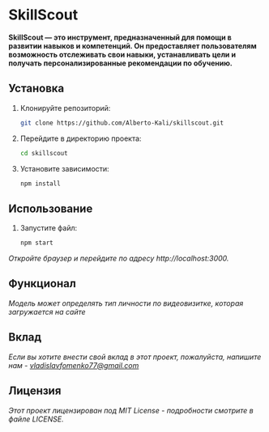 # SkillScout

**SkillScout — это инструмент, предназначенный для помощи в развитии навыков и компетенций. Он предоставляет пользователям возможность отслеживать свои навыки, устанавливать цели и получать персонализированные рекомендации по обучению.**

## Установка

1. Клонируйте репозиторий:

   ```bash
   git clone https://github.com/Alberto-Kali/skillscout.git
   ```

2. Перейдите в директорию проекта:

    ```bash
    cd skillscout
    ```

3. Установите зависимости:
    ```bash
    npm install
    ```

## Использование

1. Запустите файл:
    ```bash
    npm start
    ```

*Откройте браузер и перейдите по адресу http://localhost:3000.*

## Функционал

*Модель может определять тип личности по видеовизитке, которая загружается на сайте*


## Вклад

*Если вы хотите внести свой вклад в этот проект, пожалуйста, напишите нам - vladislavfomenko77@gmail.com*

## Лицензия

*Этот проект лицензирован под MIT License - подробности смотрите в файле LICENSE.*
